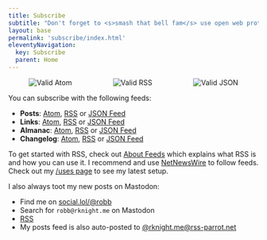 ```yaml
---
title: Subscribe
subtitle: "Don't forget to <s>smash that bell fam</s> use open web protocols to get the latest updates"
layout: base
permalink: 'subscribe/index.html'
eleventyNavigation:
  key: Subscribe
  parent: Home
---
```


<div style="display: flex; align-items: center; justify-content: space-around;">
    <img src="/assets/img/buttons/valid-atom.png" alt="Valid Atom">
    <img src="/assets/img/buttons/valid-rss.png" alt="Valid RSS">
    <img src="/assets/img/buttons/valid-json.png" alt="Valid JSON">
</div>

You can subscribe with the following feeds:

- **Posts**: [Atom](/subscribe/posts/atom.xml), [RSS](/subscribe/posts/rss.xml) or [JSON Feed](/subscribe/posts/feed.json)
- **Links**: [Atom](/subscribe/links/atom.xml), [RSS](/subscribe/links/rss.xml) or [JSON Feed](/subscribe/links/feed.json)
- **Almanac**: [Atom](/subscribe/almanac/atom.xml), [RSS](/subscribe/almanac/rss.xml) or [JSON Feed](/subscribe/almanac/feed.json)
- **Changelog**: [Atom](/subscribe/changelog/atom.xml), [RSS](/subscribe/changelog/rss.xml) or [JSON Feed](/subscribe/changelog/feed.json)

To get started with RSS, check out [About Feeds](https://aboutfeeds.com) which explains what RSS is and how you can use it. I recommend and use [NetNewsWire](https://netnewswire.com/) to follow feeds. Check out my [/uses page](/uses) to see my latest setup.

I also always toot my new posts on Mastodon:

- Find me on [social.lol/@robb](https://social.lol/@robb)
- Search for `robb@rknight.me` on Mastodon
- [RSS](https://social.lol/@robb.rss)
- My posts feed is also auto-posted to [@rknight.me@rss-parrot.net](https://rss-parrot.net/web/feeds/rknight.me)

